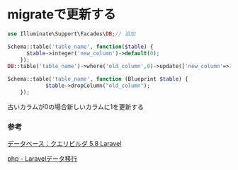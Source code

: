 # migrateで更新する

```php
use Illuminate\Support\Facades\DB;// 追加

Schema::table('table_name', function($table) { 
      $table->integer('new_column')->default(0);  
    }); 
DB::table('table_name')->where('old_column',0)->update(['new_column'=>1]);

Schema::table('table_name', function (Blueprint $table) {
            $table->dropColumn("old_column");
    });
```

古いカラムが0の場合新しいカラムに1を更新する

### 参考

[データベース：クエリビルダ 5\.8 Laravel](https://readouble.com/laravel/5.8/ja/queries.html#updates)

[php \- Laravelデータ移行](https://stackoverrun.com/ja/q/6439711)